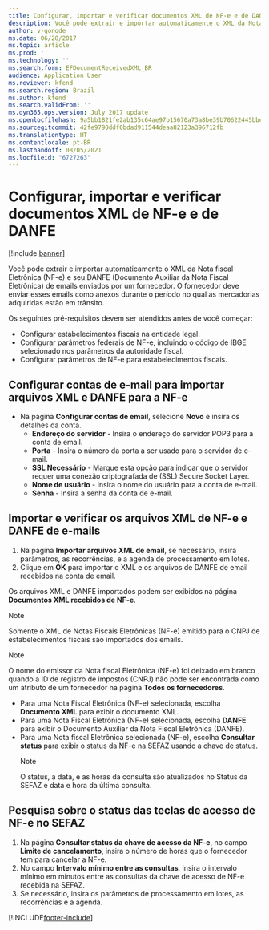 ```yaml
---
title: Configurar, importar e verificar documentos XML de NF-e e de DANFE
description: Você pode extrair e importar automaticamente o XML da Nota fiscal Eletrônica (NF-e) e seu DANFE (Documento Auxiliar da Nota Fiscal Eletrônica) de e-mails enviados pelo fornecedor de sua empresa.
author: v-gonode
ms.date: 06/28/2017
ms.topic: article
ms.prod: ''
ms.technology: ''
ms.search.form: EFDocumentReceivedXML_BR
audience: Application User
ms.reviewer: kfend
ms.search.region: Brazil
ms.author: kfend
ms.search.validFrom: ''
ms.dyn365.ops.version: July 2017 update
ms.openlocfilehash: 9a5bb1821fe2ab135c64ae97b15670a73a8be39b70622445bbeb66ace5841339
ms.sourcegitcommit: 42fe9790ddf0bdad911544deaa82123a396712fb
ms.translationtype: HT
ms.contentlocale: pt-BR
ms.lasthandoff: 08/05/2021
ms.locfileid: "6727263"
---
```

# <a name="set-up-import-and-verify-nf-e-xml-documents-and-danfe"></a>Configurar, importar e verificar documentos XML de NF-e e de DANFE

[!include [banner](../includes/banner.md)]

Você pode extrair e importar automaticamente o XML da Nota fiscal Eletrônica (NF-e) e seu DANFE (Documento Auxiliar da Nota Fiscal Eletrônica) de emails enviados por um fornecedor. O fornecedor deve enviar esses emails como anexos durante o período no qual as mercadorias adquiridas estão em trânsito.

Os seguintes pré-requisitos devem ser atendidos antes de você começar: 
 - Configurar estabelecimentos fiscais na entidade legal. 
 - Configurar parâmetros federais de NF-e, incluindo o código de IBGE selecionado nos parâmetros da autoridade fiscal.
 - Configurar parâmetros de NF-e para estabelecimentos fiscais.

## <a name="set-up-email-accounts-to-import-xml-files-and-danfe-for-nf-e"></a>Configurar contas de e-mail para importar arquivos XML e DANFE para a NF-e
- Na página **Configurar contas de email**, selecione **Novo** e insira os detalhes da conta.
   - **Endereço do servidor** - Insira o endereço do servidor POP3 para a conta de email.
   - **Porta** - Insira o número da porta a ser usado para o servidor de e-mail.
   - **SSL Necessário** - Marque esta opção para indicar que o servidor requer uma conexão criptografada de (SSL) Secure Socket Layer.
   - **Nome de usuário** - Insira o nome do usuário para a conta de e-mail.
   - **Senha** - Insira a senha da conta de e-mail.

## <a name="import-and-verify-the-nf-e-xml-files-and-danfe-from-emails"></a>Importar e verificar os arquivos XML de NF-e e DANFE de e-mails
1. Na página **Importar arquivos XML de email**, se necessário, insira parâmetros, as recorrências, e a agenda de processamento em lotes.
2. Clique em **OK** para importar o XML e os arquivos de DANFE de email recebidos na conta de email.

Os arquivos XML e DANFE importados podem ser exibidos na página **Documentos XML recebidos de NF-e**.
> [!NOTE] 
> Somente o XML de Notas Fiscais Eletrônicas (NF-e) emitido para o CNPJ de estabelecimentos fiscais são importados dos emails.

> [!NOTE] 
> O nome do emissor da Nota fiscal Eletrônica (NF-e) foi deixado em branco quando a ID de registro de impostos (CNPJ) não pode ser encontrada como um atributo de um fornecedor na página **Todos os fornecedores**.

- Para uma Nota Fiscal Eletrônica (NF-e) selecionada, escolha **Documento XML** para exibir o documento XML.
- Para uma Nota Fiscal Eletrônica (NF-e) selecionada, escolha **DANFE** para exibir o Documento Auxiliar da Nota Fiscal Eletrônica (DANFE).
- Para uma Nota fiscal Eletrônica selecionada (NF-e), escolha **Consultar status** para exibir o status da NF-e na SEFAZ usando a chave de status.
  > [!NOTE] 
  > O status, a data, e as horas da consulta são atualizados no Status da SEFAZ e data e hora da última consulta.

## <a name="inquire-about-the-status-of-nf-e-access-keys-at-the-sefaz"></a>Pesquisa sobre o status das teclas de acesso de NF-e no SEFAZ
1. Na página **Consultar status da chave de acesso da NF-e**, no campo **Limite de cancelamento**, insira o número de horas que o fornecedor tem para cancelar a NF-e.
2. No campo **Intervalo mínimo entre as consultas**, insira o intervalo mínimo em minutos entre as consultas da chave de acesso de NF-e recebida na SEFAZ.
3. Se necessário, insira os parâmetros de processamento em lotes, as recorrências e a agenda.


[!INCLUDE[footer-include](../../includes/footer-banner.md)]